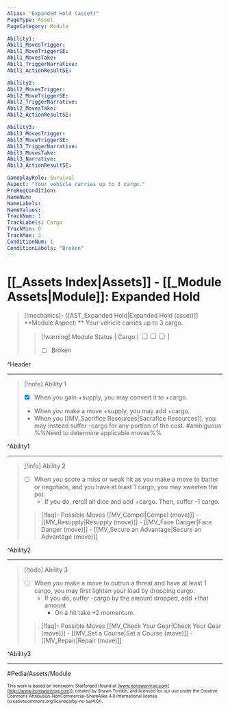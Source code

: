 ```yaml
---
Alias: "Expanded Hold (asset)"
PageType: Asset
PageCategory: Module

Ability1:
Abil1_MovesTrigger:
Abil1_MoveTriggerSE:
Abil1_MovesTake:
Abil1_TriggerNarrative:
Abil1_ActionResultSE:

Ability2:
Abil2_MovesTrigger:
Abil2_MoveTriggerSE:
Abil2_TriggerNarrative:
Abil2_MovesTake:
Abil2_ActionResultSE:

Ability3:
Abil3_MovesTrigger:
Abil3_MoveTriggerSE:
Abil3_TriggerNarrative:
Abil3_MovesTake:
Abil3_Narrative:
Abil3_ActionResultSE:

GameplayRole: Survival
Aspect: "Your vehicle carries up to 3 cargo."
PreReqCondition:
NameNum:
NameLabels:
NameValues:
TrackNum: 1
TrackLabels: Cargo
TrackMin: 0
TrackMax: 3
ConditionNum: 1
ConditionLabels: "Broken"
---
```

# [[_Assets Index|Assets]] - [[_Module Assets|Module]]: Expanded Hold

> [!mechanics]- [[AST_Expanded Hold|Expanded Hold (asset)]]
> **Module Aspect: ** Your vehicle carries up to 3 cargo. 
> > [!warning] Module Status | Cargo | <input type="checkbox" /><input type="checkbox" /><input type="checkbox" /> |
> > - [ ] Broken

^Header

___
> [!note] Ability 1
> - [x] When you gain +supply, you may convert it to +cargo. 
> - When you make a move +supply, you may add +cargo. 
> - When you [[MV_Sacrifice Resources|Sacrafice Resources]], you may instead suffer -cargo for any portion of the cost. #ambiguous %%Need to determine applicable moves%%

^Ability1

___
> [!info] Ability 2
> - [ ] When you score a miss or weak hit as you make a move to barter or negotiate, and you have at least 1 cargo, you may sweeten the pot.
> 	- If you do, reroll all dice and add +cargo. Then, suffer -1 cargo.
> > [!faq]- Possible Moves
> > [[MV_Compel|Compel (move)]] - [[MV_Resupply|Resupply (move)]] - [[MV_Face Danger|Face Danger (move)]] - [[MV_Secure an Advantage|Secure an Advantage (move)]]

^Ability2

___
> [!todo] Ability 3
> - [ ] When you make a move to outrun a threat and have at least 1 cargo, you may first lighten your load by dropping cargo. 
> 	- If you do, suffer -cargo by the amount dropped, add +that amount
> 		- On a hit take +2 momentum.
> > [!faq]- Possible Moves
> > [[MV_Check Your Gear|Check Your Gear (move)]] - [[MV_Set a Course|Set a Course (move)]] - [[MV_Repair|Repair (move)]]

^Ability3

___

#Pedia/Assets/Module 


<font size=-2>This work is based on Ironsworn: Starforged (found at [www.ironswornrpg.com](http://www.ironswornrpg.com)), created by Shawn Tomkin, and licensed for our use under the Creative Commons Attribution-NonCommercial-ShareAlike 4.0 International license  (creativecommons.org/licenses/by-nc-sa/4.0/).</font>